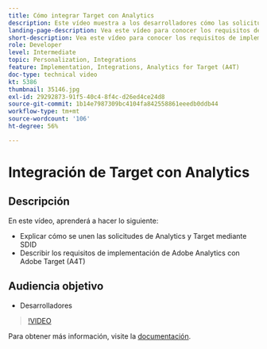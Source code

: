 ```yaml
---
title: Cómo integrar Target con Analytics
description: Este vídeo muestra a los desarrolladores cómo las solicitudes de Analytics y Target se unen mediante SDID. Vea este vídeo para conocer los requisitos de implementación de Adobe Analytics con Adobe Target (A4T).
landing-page-description: Vea este vídeo para conocer los requisitos de implementación de Adobe Analytics con Adobe Target (A4T).
short-description: Vea este vídeo para conocer los requisitos de implementación de Adobe Analytics con Adobe Target (A4T).
role: Developer
level: Intermediate
topic: Personalization, Integrations
feature: Implementation, Integrations, Analytics for Target (A4T)
doc-type: technical video
kt: 5386
thumbnail: 35146.jpg
exl-id: 29292873-91f5-40c4-8f4c-d26ed4ce24d8
source-git-commit: 1b14e7987309bc4104fa842558861eeedb0ddb44
workflow-type: tm+mt
source-wordcount: '106'
ht-degree: 56%

---
```


# Integración de Target con Analytics

## Descripción

En este vídeo, aprenderá a hacer lo siguiente:

* Explicar cómo se unen las solicitudes de Analytics y Target mediante SDID
* Describir los requisitos de implementación de Adobe Analytics con Adobe Target (A4T)

## Audiencia objetivo

* Desarrolladores

>[!VIDEO](https://video.tv.adobe.com/v/35146/?quality=12)

Para obtener más información, visite la [documentación](https://experienceleague.adobe.com/docs/target/using/integrate/a4t/a4timplementation.html?lang=en).
